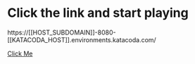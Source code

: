 # Click the link and start playing 
https://[[HOST_SUBDOMAIN]]-8080-[[KATACODA_HOST]].environments.katacoda.com/


[Click Me](https://[[HOST_SUBDOMAIN]]-8080-[[KATACODA_HOST]].environments.katacoda.com/)

